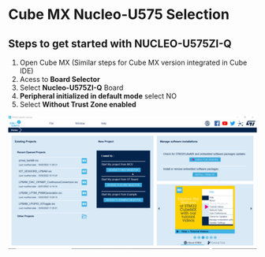 # Cube MX Nucleo-U575 Selection

## Steps to get started with NUCLEO-U575ZI-Q

1. Open Cube MX (Similar steps for Cube MX version integrated in Cube IDE)
2. Acess to **Board Selector**
3. Select **Nucleo-U575ZI-Q** Board
4. **Peripheral initialized in default mode** select NO
5. Select **Without Trust Zone enabled**

![Cubemx start](./img/01.gif)


